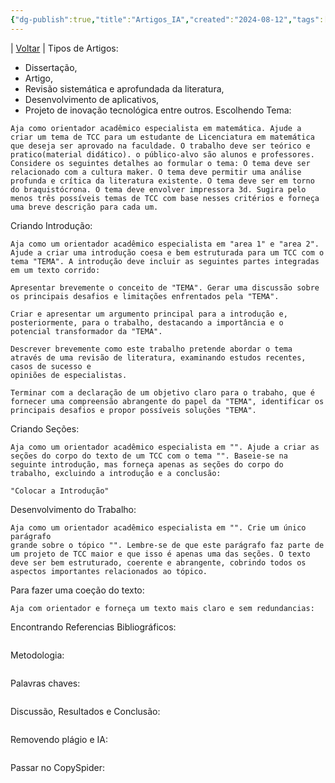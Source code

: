 ```yaml
---
{"dg-publish":true,"title":"Artigos_IA","created":"2024-08-12","tags":["pessoal/quaseumdev","pessoal/estudos"],"permalink":"/1.Minha Vida/Artigos_IA/","dgPassFrontmatter":true}
---
```


| [Voltar](index) |
Tipos de Artigos:
- Dissertação, 
- Artigo, 
- Revisão sistemática e aprofundada da literatura, 
- Desenvolvimento de aplicativos, 
- Projeto de inovação tecnológica entre outros.
Escolhendo Tema:
```
Aja como orientador acadêmico especialista em matemática. Ajude a criar um tema de TCC para um estudante de Licenciatura em matemática que deseja ser aprovado na faculdade. O trabalho deve ser teórico e pratico(material didático). o público-alvo são alunos e professores. Considere os seguintes detalhes ao formular o tema: O tema deve ser relacionado com a cultura maker. O tema deve permitir uma análise profunda e crítica da literatura existente. O tema deve ser em torno do braquistócrona. O tema deve envolver impressora 3d. Sugira pelo menos três possíveis temas de TCC com base nesses critérios e forneça uma breve descrição para cada um.
```
Criando Introdução:
```
Aja como um orientador acadêmico especialista em "area 1" e "area 2". Ajude a criar uma introdução coesa e bem estruturada para um TCC com o tema "TEMA". A introdução deve incluir as seguintes partes integradas em um texto corrido:

Apresentar brevemente o conceito de "TEMA". Gerar uma discussão sobre os principais desafios e limitações enfrentados pela "TEMA".

Criar e apresentar um argumento principal para a introdução e, posteriormente, para o trabalho, destacando a importância e o potencial transformador da "TEMA".

Descrever brevemente como este trabalho pretende abordar o tema através de uma revisão de literatura, examinando estudos recentes, casos de sucesso e
opiniões de especialistas.

Terminar com a declaração de um objetivo claro para o trabaho, que é fornecer uma compreensão abrangente do papel da "TEMA", identificar os principais desafios e propor possíveis soluções "TEMA".
```
Criando Seções:
```
Aja como um orientador acadêmico especialista em "". Ajude a criar as seções do corpo do texto de um TCC com o tema "". Baseie-se na seguinte introdução, mas forneça apenas as seções do corpo do trabalho, excluindo a introdução e a conclusão: 

"Colocar a Introdução"
```
Desenvolvimento do Trabalho:
```
Aja como um orientador acadêmico especialista em "". Crie um único parágrafo
grande sobre o tópico "". Lembre-se de que este parágrafo faz parte de um projeto de TCC maior e que isso é apenas uma das seções. O texto deve ser bem estruturado, coerente e abrangente, cobrindo todos os aspectos importantes relacionados ao tópico.
```
Para fazer uma coeção do texto:
```
Aja com orientador e forneça um texto mais claro e sem redundancias:
```
Encontrando Referencias Bibliográficos:
```

```
Metodologia:
```

```
Palavras chaves:
```

```
Discussão, Resultados e Conclusão:
```

```
Removendo plágio e IA:
```

```
Passar no CopySpider: